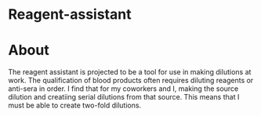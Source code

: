 # Reagent-assistant

# About
The reagent assistant is projected to be a tool for use in making dilutions at work. The qualification of blood products often requires diluting reagents or anti-sera in order. I find that for my coworkers and I, making the source dilution and creatiing serial dilutions from that source. This means that I must be able to create two-fold dilutions.


